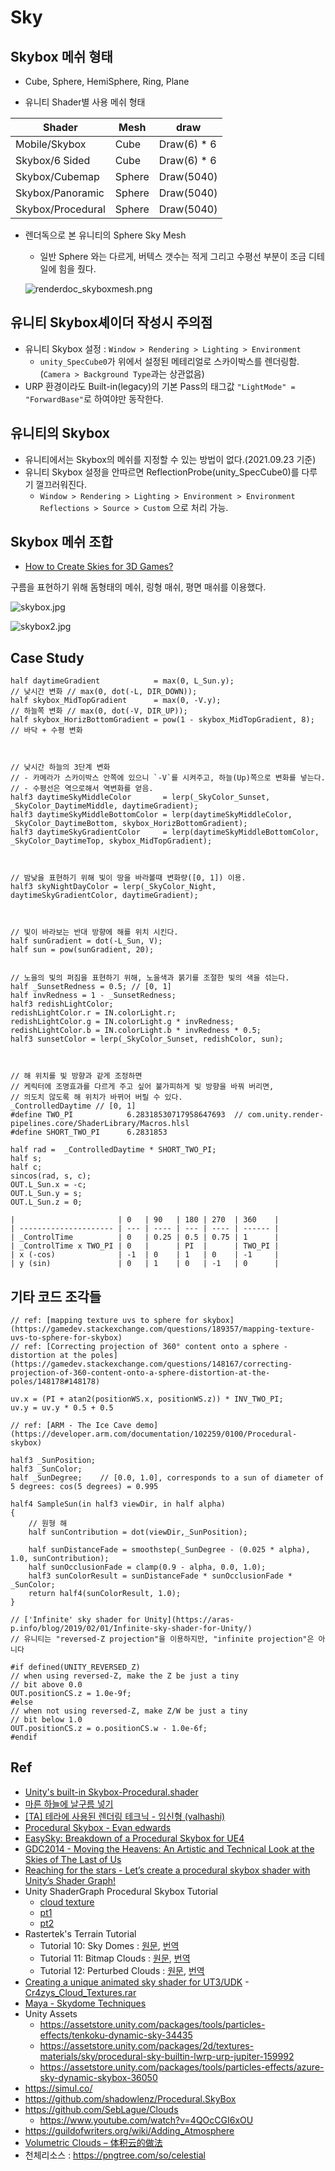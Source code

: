 # Sky

## Skybox 메쉬 형태

- Cube, Sphere, HemiSphere, Ring, Plane

- 유니티 Shader별 사용 메쉬 형태

| Shader            | Mesh   | draw        |
| ----------------- | ------ | ----------- |
| Mobile/Skybox     | Cube   | Draw(6) * 6 |
| Skybox/6 Sided    | Cube   | Draw(6) * 6 |
| Skybox/Cubemap    | Sphere | Draw(5040)  |
| Skybox/Panoramic  | Sphere | Draw(5040)  |
| Skybox/Procedural | Sphere | Draw(5040)  |

- 렌더독으로 본 유니티의 Sphere Sky Mesh
  - 일반 Sphere 와는 다르게, 버텍스 갯수는 적게 그리고 수평선 부분이 조금 디테일에 힘을 줬다.

  ![renderdoc_skyboxmesh.png](../res/renderdoc_skyboxmesh.png)

## 유니티 Skybox셰이더 작성시 주의점

- 유니티 Skybox 설정 : `Window > Rendering > Lighting > Environment`
  - `unity_SpecCube0`가 위에서 설정된 메테리얼로 스카이박스를 렌더링함.(`Camera > Background Type`과는 상관없음)
- URP 환경이라도 Built-in(legacy)의 기본 Pass의 태그값 `"LightMode" = "ForwardBase"`로 하여야만 동작한다.

## 유니티의 Skybox

- 유니티에서는 Skybox의 메쉬를 지정할 수 있는 방법이 없다.(2021.09.23 기준)
- 유니티 Skybox 설정을 안따르면 ReflectionProbe(unity_SpecCube0)를 다루기 껄끄러워진다.
  - `Window > Rendering > Lighting > Environment > Environment Reflections > Source > Custom` 으로 처리 가능.

## Skybox 메쉬 조합

- [How to Create Skies for 3D Games?](https://80.lv/articles/how-to-create-skies-for-3d-games/)

구름을 표현하기 위해 돔형태의 메쉬, 링형 매쉬, 평면 매쉬를 이용했다.

![skybox.jpg](../res/skybox.jpg)

![skybox2.jpg](../res/skybox2.jpg)

## Case Study

``` hlsl
half daytimeGradient            = max(0, L_Sun.y);                   // 낮시간 변화 // max(0, dot(-L, DIR_DOWN));
half skybox_MidTopGradient      = max(0, -V.y);                      // 하늘쪽 변화 // max(0, dot(-V, DIR_UP));
half skybox_HorizBottomGradient = pow(1 - skybox_MidTopGradient, 8); // 바닥 + 수평 변화



// 낮시간 하늘의 3단계 변화
// - 카메라가 스카이박스 안쪽에 있으니 `-V`를 시켜주고, 하늘(Up)쪽으로 변화를 넣는다.
// - 수평선은 역으로해서 역변화를 얻음.
half3 daytimeSkyMiddleColor       = lerp(_SkyColor_Sunset, _SkyColor_DaytimeMiddle, daytimeGradient);
half3 daytimeSkyMiddleBottomColor = lerp(daytimeSkyMiddleColor, _SkyColor_DaytimeBottom, skybox_HorizBottomGradient);
half3 daytimeSkyGradientColor     = lerp(daytimeSkyMiddleBottomColor, _SkyColor_DaytimeTop, skybox_MidTopGradient);



// 밤낮을 표현하기 위해 빛이 땅을 바라볼때 변화량([0, 1]) 이용.
half3 skyNightDayColor = lerp(_SkyColor_Night, daytimeSkyGradientColor, daytimeGradient);



// 빛이 바라보는 반대 방향에 해를 위치 시킨다.
half sunGradient = dot(-L_Sun, V);
half sun = pow(sunGradient, 20);


// 노을의 빛의 퍼짐을 표현하기 위해, 노을색과 붉기를 조절한 빛의 색을 섞는다.
half _SunsetRedness = 0.5; // [0, 1]
half invRedness = 1 - _SunsetRedness;
half3 redishLightColor;
redishLightColor.r = IN.colorLight.r;
redishLightColor.g = IN.colorLight.g * invRedness;
redishLightColor.b = IN.colorLight.b * invRedness * 0.5;
half3 sunsetColor = lerp(_SkyColor_Sunset, redishColor, sun);



// 해 위치를 빛 방향과 같게 조정하면
// 케릭터에 조명효과를 다르게 주고 싶어 불가피하게 빛 방향을 바꿔 버리면,
// 의도치 않도록 해 위치가 바뀌어 버릴 수 있다.
_ControlledDaytime // [0, 1]
#define TWO_PI            6.28318530717958647693  // com.unity.render-pipelines.core/ShaderLibrary/Macros.hlsl
#define SHORT_TWO_PI      6.2831853

half rad =  _ControlledDaytime * SHORT_TWO_PI;
half s;
half c;
sincos(rad, s, c);
OUT.L_Sun.x = -c;
OUT.L_Sun.y = s;
OUT.L_Sun.z = 0;

|                       | 0   | 90   | 180 | 270  | 360    |
| --------------------- | --- | ---- | --- | ---- | ------ |
| _ControlTime          | 0   | 0.25 | 0.5 | 0.75 | 1      |
| _ControlTime x TWO_PI | 0   |      | PI  |      | TWO_PI |
| x (-cos)              | -1  | 0    | 1   | 0    | -1     |
| y (sin)               | 0   | 1    | 0   | -1   | 0      |

```

## 기타 코드 조각들

``` hlsl
// ref: [mapping texture uvs to sphere for skybox](https://gamedev.stackexchange.com/questions/189357/mapping-texture-uvs-to-sphere-for-skybox)
// ref: [Correcting projection of 360° content onto a sphere - distortion at the poles](https://gamedev.stackexchange.com/questions/148167/correcting-projection-of-360-content-onto-a-sphere-distortion-at-the-poles/148178#148178)

uv.x = (PI + atan2(positionWS.x, positionWS.z)) * INV_TWO_PI;
uv.y = uv.y * 0.5 + 0.5
```

``` hlsl
// ref: [ARM - The Ice Cave demo](https://developer.arm.com/documentation/102259/0100/Procedural-skybox)

half3 _SunPosition;
half3 _SunColor;
half _SunDegree;    // [0.0, 1.0], corresponds to a sun of diameter of 5 degrees: cos(5 degrees) = 0.995

half4 SampleSun(in half3 viewDir, in half alpha)
{
    // 원형 해
    half sunContribution = dot(viewDir,_SunPosition);

    half sunDistanceFade = smoothstep(_SunDegree - (0.025 * alpha), 1.0, sunContribution);
    half sunOcclusionFade = clamp(0.9 - alpha, 0.0, 1.0);
    half3 sunColorResult = sunDistanceFade * sunOcclusionFade * _SunColor;
    return half4(sunColorResult, 1.0);
}
```

``` hlsl
// ['Infinite' sky shader for Unity](https://aras-p.info/blog/2019/02/01/Infinite-sky-shader-for-Unity/)
// 유니티는 "reversed-Z projection"을 이용하지만, "infinite projection"은 아니다

#if defined(UNITY_REVERSED_Z)
// when using reversed-Z, make the Z be just a tiny
// bit above 0.0
OUT.positionCS.z = 1.0e-9f;
#else
// when not using reversed-Z, make Z/W be just a tiny
// bit below 1.0
OUT.positionCS.z = o.positionCS.w - 1.0e-6f;
#endif
```

## Ref

- [Unity's built-in Skybox-Procedural.shader](https://github.com/TwoTailsGames/Unity-Built-in-Shaders/blob/master/DefaultResourcesExtra/Skybox-Procedural.shader)
- [마른 하늘에 날구름 넣기](https://www.slideshare.net/ajinkim/ss-58266584)
- [[TA] 테라에 사용된 렌더링 테크닉 - 임신형 (valhashi)](https://www.slideshare.net/valhashi/2011-03-gametechtadptforpdf)
- [Procedural Skybox - Evan edwards](https://www.e2gamedev.com/skybox)
- [EasySky: Breakdown of a Procedural Skybox for UE4](https://80.lv/articles/easysky-breakdown-of-a-procedural-skybox-for-ue4/)
- [GDC2014  - Moving the Heavens: An Artistic and Technical Look at the Skies of The Last of Us](https://www.youtube.com/watch?v=o66p1QDH7aI)
- [Reaching for the stars - Let’s create a procedural skybox shader with Unity’s Shader Graph!](https://medium.com/@jannik_boysen/procedural-skybox-shader-137f6b0cb77c)
- Unity ShaderGraph Procedural Skybox Tutorial
  - [cloud texture](https://timcoster.com/2019/09/09/tileable-clouds-texture/)
  - [pt1](https://timcoster.com/2019/09/03/unity-shadergraph-skybox-quick-tutorial/)
  - [pt2](https://timcoster.com/2020/02/26/unity-shadergraph-procedural-skybox-tutorial-pt-2-day-night-cycle/)
- Rastertek's Terrain Tutorial
  - Tutorial 10: Sky Domes : [원문](http://www.rastertek.com/tertut10.html), [번역](https://copynull.tistory.com/313)
  - Tutorial 11: Bitmap Clouds : [원문](http://www.rastertek.com/tertut11.html), [번역](https://copynull.tistory.com/314)
  - Tutorial 12: Perturbed Clouds : [원문](http://www.rastertek.com/tertut12.html), [번역](https://copynull.tistory.com/315)
- [Creating a unique animated sky shader for UT3/UDK](http://cr4zyb4st4rd.co.uk/SkyShader.html) - [Cr4zys_Cloud_Textures.rar](http://cr4zyb4st4rd.co.uk/SkyShader/Cr4zys_Cloud_Textures.rar)
- [Maya - Skydome Techniques](https://www.youtube.com/watch?v=YwzOMHXYFyw)
- Unity Assets
  - <https://assetstore.unity.com/packages/tools/particles-effects/tenkoku-dynamic-sky-34435>
  - <https://assetstore.unity.com/packages/2d/textures-materials/sky/procedural-sky-builtin-lwrp-urp-jupiter-159992>
  - <https://assetstore.unity.com/packages/tools/particles-effects/azure-sky-dynamic-skybox-36050>
- <https://simul.co/>
- <https://github.com/shadowlenz/Procedural.SkyBox>
- <https://github.com/SebLague/Clouds>
  - <https://www.youtube.com/watch?v=4QOcCGI6xOU>
- <https://guildofwriters.org/wiki/Adding_Atmosphere>
- [Volumetric Clouds – 体积云的做法](http://walkingfat.com/volumetric-clouds-%e4%bd%93%e7%a7%af%e4%ba%91%e7%9a%84%e5%81%9a%e6%b3%95/)
- 천체리소스 : <https://pngtree.com/so/celestial>
